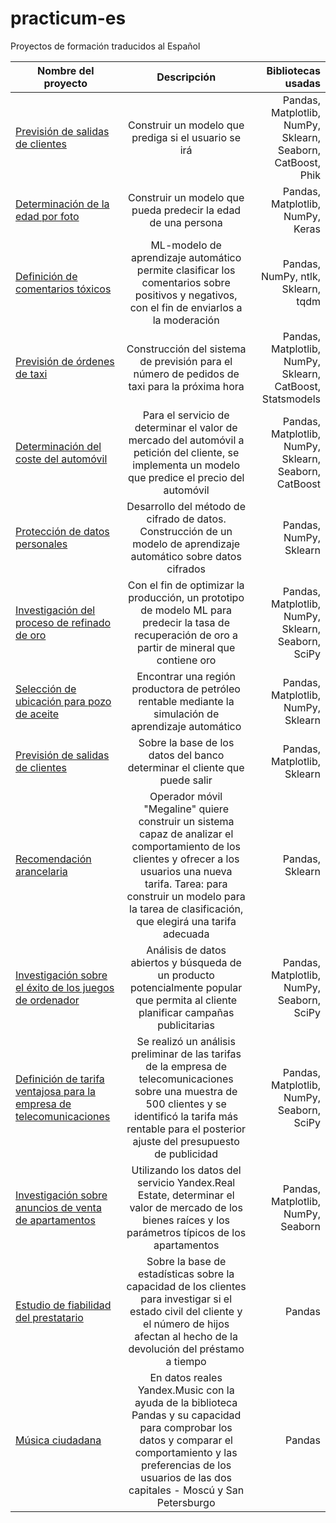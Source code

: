 # practicum-es
Proyectos de formación traducidos al Español

| Nombre del proyecto | Descripción | Bibliotecas usadas |
|----------------|:---------:|----------------:|
| [Previsión de salidas de clientes](https://github.com/demetrist/practicum-es/blob/main/15.%20Proyecto%20de%20graduación%20-%20Telecom.ipynb) | Construir un modelo que prediga si el usuario se irá | Pandas, Matplotlib, NumPy, Sklearn, Seaborn, CatBoost, Phik |
| [Determinación de la edad por foto](https://github.com/demetrist/practicum-es/blob/main/14.%20Determinación%20de%20la%20edad.ipynb) | Construir un modelo que pueda predecir la edad de una persona | Pandas, Matplotlib, NumPy, Keras |
| [Definición de comentarios tóxicos](https://github.com/demetrist/practicum-es/blob/main/13.%20Proyecto%20para%20_Wikishop_.ipynb) | ML-modelo de aprendizaje automático permite clasificar los comentarios sobre positivos y negativos, con el fin de enviarlos a la moderación | Pandas, NumPy, ntlk, Sklearn, tqdm |
| [Previsión de órdenes de taxi](https://github.com/demetrist/practicum-es/blob/main/12.%20Previsión%20de%20órdenes%20de%20taxi.ipynb) | Construcción del sistema de previsión para el número de pedidos de taxi para la próxima hora | Pandas, Matplotlib, NumPy, Sklearn, CatBoost, Statsmodels |
| [Determinación del coste del automóvil](https://github.com/demetrist/practicum-es/blob/main/11.%20Precios%20de%20automóviles.ipynb) | Para el servicio de determinar el valor de mercado del automóvil a petición del cliente, se implementa un modelo que predice el precio del automóvil | Pandas, Matplotlib, NumPy, Sklearn, Seaborn, CatBoost |
| [Protección de datos personales](https://github.com/demetrist/practicum-es/blob/main/10.%20Protección%20de%20datos%20personales.ipynb) | Desarrollo del método de cifrado de datos. Construcción de un modelo de aprendizaje automático sobre datos cifrados | Pandas, NumPy, Sklearn |
| [Investigación del proceso de refinado de oro](https://github.com/demetrist/practicum-es/blob/main/9.%20Recuperación%20de%20oro%20de%20mineral.ipynb) | Con el fin de optimizar la producción, un prototipo de modelo ML para predecir la tasa de recuperación de oro a partir de mineral que contiene oro | Pandas, Matplotlib, NumPy, Sklearn, Seaborn, SciPy |
| [Selección de ubicación para pozo de aceite](https://github.com/demetrist/practicum-es/blob/main/8.%20Selección%20de%20la%20ubicación%20del%20pozo.ipynb) | Encontrar una región productora de petróleo rentable mediante la simulación de aprendizaje automático | Pandas, Matplotlib, NumPy, Sklearn |
| [Previsión de salidas de clientes](https://github.com/demetrist/practicum-es/blob/main/7.%20Fuga%20de%20clientes.ipynb) | Sobre la base de los datos del banco determinar el cliente que puede salir | Pandas, Matplotlib, Sklearn |
| [Recomendación arancelaria](https://github.com/demetrist/practicum-es/blob/main/6.%20Recomendación%20de%20tarifas.ipynb) | Operador móvil "Megaline" quiere construir un sistema capaz de analizar el comportamiento de los clientes y ofrecer a los usuarios una nueva tarifa. Tarea: para construir un modelo para la tarea de clasificación, que elegirá una tarifa adecuada | Pandas, Sklearn |
| [Investigación sobre el éxito de los juegos de ordenador](https://github.com/demetrist/practicum-es/blob/main/5.%20Determinar%20el%20éxito%20de%20un%20juego%20de%20ordenador.ipynb) | Análisis de datos abiertos y búsqueda de un producto potencialmente popular que permita al cliente planificar campañas publicitarias | Pandas, Matplotlib, NumPy, Seaborn, SciPy |
| [Definición de tarifa ventajosa para la empresa de telecomunicaciones](https://github.com/demetrist/practicum-es/blob/main/4.%20Análisis%20estadístico%20de%20datos.ipynb) | Se realizó un análisis preliminar de las tarifas de la empresa de telecomunicaciones sobre una muestra de 500 clientes y se identificó la tarifa más rentable para el posterior ajuste del presupuesto de publicidad | Pandas, Matplotlib, NumPy, Seaborn, SciPy |
| [Investigación sobre anuncios de venta de apartamentos](https://github.com/demetrist/practicum-es/blob/main/3.%20Análisis%20de%20datos%20de%20investigación.ipynb) | Utilizando los datos del servicio Yandex.Real Estate, determinar el valor de mercado de los bienes raíces y los parámetros típicos de los apartamentos | Pandas, Matplotlib, NumPy, Seaborn |
| [Estudio de fiabilidad del prestatario](https://github.com/demetrist/practicum-es/blob/main/2.%20Robustez%20de%20los%20prestatarios.ipynb) | Sobre la base de estadísticas sobre la capacidad de los clientes para investigar si el estado civil del cliente y el número de hijos afectan al hecho de la devolución del préstamo a tiempo | Pandas |
| [Música ciudadana](https://github.com/demetrist/practicum-es/blob/main/1.%20Música%20de%20las%20grandes%20ciudades.ipynb) | En datos reales Yandex.Music con la ayuda de la biblioteca Pandas y su capacidad para comprobar los datos y comparar el comportamiento y las preferencias de los usuarios de las dos capitales - Moscú y San Petersburgo | Pandas |
